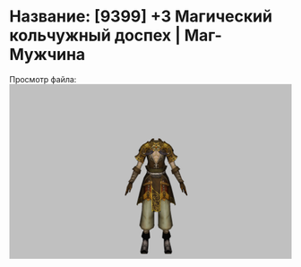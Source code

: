 # Название: [9399] +3 Магический кольчужный доспех | Маг-Мужчина

Просмотр файла:
![p040003.png](p040003.png)